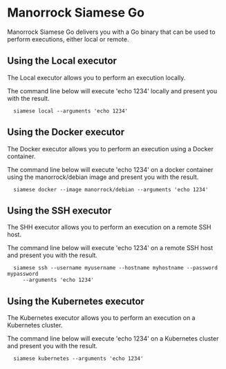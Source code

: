 # Manorrock Siamese Go

Manorrock Siamese Go delivers you with a Go binary that can be used to perform
executions, either local or remote.

## Using the Local executor

The Local executor allows you to perform an execution locally.

The command line below will execute 'echo 1234' locally and present you with the result.

```
  siamese local --arguments 'echo 1234'
```

## Using the Docker executor

The Docker executor allows you to perform an execution using a Docker container.

The command line below will execute 'echo 1234' on a docker container using the
manorrock/debian image and present you with the result.

```
  siamese docker --image manorrock/debian --arguments 'echo 1234'
```

## Using the SSH executor

The SHH executor allows you to perform an execution on a remote SSH host.

The command line below will execute 'echo 1234' on a remote SSH host and 
present you with the result.

```
  siamese ssh --username myusername --hostname myhostname --password mypassword
     --arguments 'echo 1234'
```

## Using the Kubernetes executor

The Kubernetes executor allows you to perform an execution on a Kubernetes cluster.

The command line below will execute 'echo 1234' on a Kubernetes cluster and 
present you with the result.

```
  siamese kubernetes --arguments 'echo 1234'
```
